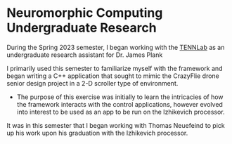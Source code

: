 # Neuromorphic Computing Undergraduate Research

During the Spring 2023 semester, I began working with the [TENNLab](https://neuromorphic.eecs.utk.edu/) as an undergraduate research assistant for Dr. James Plank

I primarily used this semester to familiarize myself with the framework and began writing a C++ application that sought to mimic the CrazyFlie drone senior design project in a 2-D scroller type of environment.
 - The purpose of this exercise was initially to learn the intricacies of how the framework interacts with the control applications, however evolved into interest to be used as an app to be run on the Izhikevich processor.

It was in this semester that I began working with Thomas Neuefeind to pick up his work upon his graduation with the Izhikevich processor.

